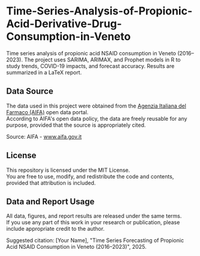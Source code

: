 # Time-Series-Analysis-of-Propionic-Acid-Derivative-Drug-Consumption-in-Veneto
Time series analysis of propionic acid NSAID consumption in Veneto (2016–2023). The project uses SARIMA, ARIMAX, and Prophet models in R to study trends, COVID-19 impacts, and forecast accuracy. Results are summarized in a LaTeX report.


## Data Source

The data used in this project were obtained from the [Agenzia Italiana del Farmaco (AIFA)](https://www.aifa.gov.it/) open data portal.  
According to AIFA's open data policy, the data are freely reusable for any purpose, provided that the source is appropriately cited.

Source: AIFA - www.aifa.gov.it


## License

This repository is licensed under the MIT License.  
You are free to use, modify, and redistribute the code and contents, provided that attribution is included.

## Data and Report Usage

All data, figures, and report results are released under the same terms.  
If you use any part of this work in your research or publication, please include appropriate credit to the author.

Suggested citation:
[Your Name], "Time Series Forecasting of Propionic Acid NSAID Consumption in Veneto (2016–2023)", 2025.
